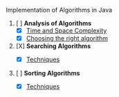 Implementation of Algorithms in Java

1. [ ] **Analysis of Algorithms**
    - [X] [Time and Space Complexity](../Algorithm/src/main/java/TimeAndSpaceComplexity.md)
    - [X] [Choosing the right algorithm](../Algorithm/src/main/java/RightAlgorithm.md)
        
2. [X] **Searching Algorithms**
    - [X] [Techniques](../Algorithm/src/main/java/searching/SearchingTechniques.md)
   

2. [ ] **Sorting Algorithms**
	 - [X] [Techniques](../Algorithm/src/main/java/sorting/SortingTechniques.md)


